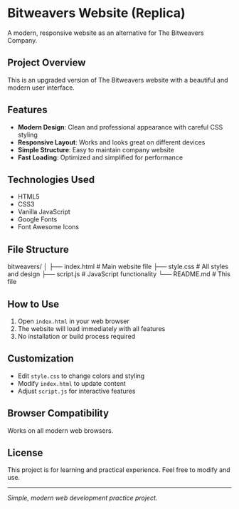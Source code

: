 # Bitweavers Website (Replica)

A modern, responsive website as an alternative for The Bitweavers Company.

## Project Overview
This is an upgraded version of The Bitweavers website with a beautiful and modern user interface.

## Features
- **Modern Design**: Clean and professional appearance with careful CSS styling
- **Responsive Layout**: Works and looks great on different devices
- **Simple Structure**: Easy to maintain company website
- **Fast Loading**: Optimized and simplified for performance

## Technologies Used
- HTML5
- CSS3
- Vanilla JavaScript
- Google Fonts
- Font Awesome Icons

## File Structure

bitweavers/
│
├── index.html # Main website file
├── style.css # All styles and design
├── script.js # JavaScript functionality
└── README.md # This file


## How to Use
1. Open `index.html` in your web browser
2. The website will load immediately with all features
3. No installation or build process required

## Customization
- Edit `style.css` to change colors and styling
- Modify `index.html` to update content
- Adjust `script.js` for interactive features

## Browser Compatibility
Works on all modern web browsers.

## License
This project is for learning and practical experience. Feel free to modify and use.

---

*Simple, modern web development practice project.*
